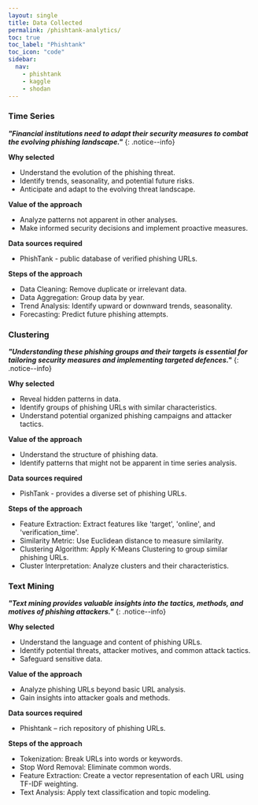 ```yaml
---
layout: single
title: Data Collected
permalink: /phishtank-analytics/
toc: true
toc_label: "Phishtank"
toc_icon: "code"
sidebar:
  nav:
    - phishtank
    - kaggle
    - shodan
---
```


### Time Series
**_"Financial institutions need to adapt their security measures to combat the evolving phishing landscape."_**
{: .notice--info}

**Why selected**
* Understand the evolution of the phishing threat.
* Identify trends, seasonality, and potential future risks.
* Anticipate and adapt to the evolving threat landscape.

**Value of the approach**
* Analyze patterns not apparent in other analyses.
* Make informed security decisions and implement proactive measures.

**Data sources required**
* PhishTank - public database of verified phishing URLs.

**Steps of the approach**
* Data Cleaning: Remove duplicate or irrelevant data.
* Data Aggregation: Group data by year.
* Trend Analysis: Identify upward or downward trends, seasonality.
* Forecasting: Predict future phishing attempts.

### Clustering
**_"Understanding these phishing groups and their targets is essential for tailoring security measures and implementing targeted defences."_**
{: .notice--info}

**Why selected**
* Reveal hidden patterns in data.
* Identify groups of phishing URLs with similar characteristics.
* Understand potential organized phishing campaigns and attacker tactics.

**Value of the approach**
* Understand the structure of phishing data.
* Identify patterns that might not be apparent in time series analysis.

**Data sources required**
* PishTank - provides a diverse set of phishing URLs.

**Steps of the approach**
* Feature Extraction: Extract features like 'target', 'online', and 'verification_time'.
* Similarity Metric: Use Euclidean distance to measure similarity.
* Clustering Algorithm: Apply K-Means Clustering to group similar phishing URLs.
* Cluster Interpretation: Analyze clusters and their characteristics.

### Text Mining
**_"Text mining provides valuable insights into the tactics, methods, and motives of phishing attackers."_**
{: .notice--info}

**Why selected**
* Understand the language and content of phishing URLs.
* Identify potential threats, attacker motives, and common attack tactics.
* Safeguard sensitive data.

**Value of the approach**
* Analyze phishing URLs beyond basic URL analysis.
* Gain insights into attacker goals and methods.

**Data sources required**
* Phishtank – rich repository of phishing URLs.

**Steps of the approach**
* Tokenization: Break URLs into words or keywords.
* Stop Word Removal: Eliminate common words. 
* Feature Extraction: Create a vector representation of each URL using TF-IDF weighting.
* Text Analysis: Apply text classification and topic modeling.
